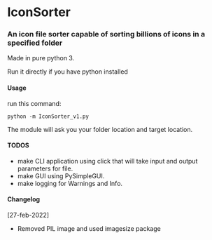 <h1>IconSorter</h1>
<h3>An icon file sorter capable of sorting billions of icons in a specified folder</h3>
<p>Made in pure python 3.</p>
<p>Run it directly if you have python installed</p>
<h4>Usage</h4>
<p>run this command:</p>

`python -m IconSorter_v1.py`

<p>The module will ask you your folder location and target location.</p>
<h4>TODOS</h4>
<ul>
    <li>make CLI application using click that will take input and output parameters for file.</li>
    <li>make GUI using PySimpleGUI.</li>
    <li>make logging for Warnings and Info.</li>
</ul>

<h4>Changelog</h4>
[27-feb-2022]

 - Removed PIL image and used imagesize package
